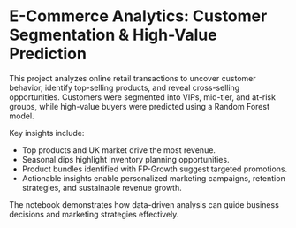 # E-Commerce Analytics: Customer Segmentation & High-Value Prediction

This project analyzes online retail transactions to uncover customer behavior, identify top-selling products, and reveal cross-selling opportunities. Customers were segmented into VIPs, mid-tier, and at-risk groups, while high-value buyers were predicted using a Random Forest model.

Key insights include:
- Top products and UK market drive the most revenue.
- Seasonal dips highlight inventory planning opportunities.
- Product bundles identified with FP-Growth suggest targeted promotions.
- Actionable insights enable personalized marketing campaigns, retention strategies, and sustainable revenue growth.

The notebook demonstrates how data-driven analysis can guide business decisions and marketing strategies effectively.
